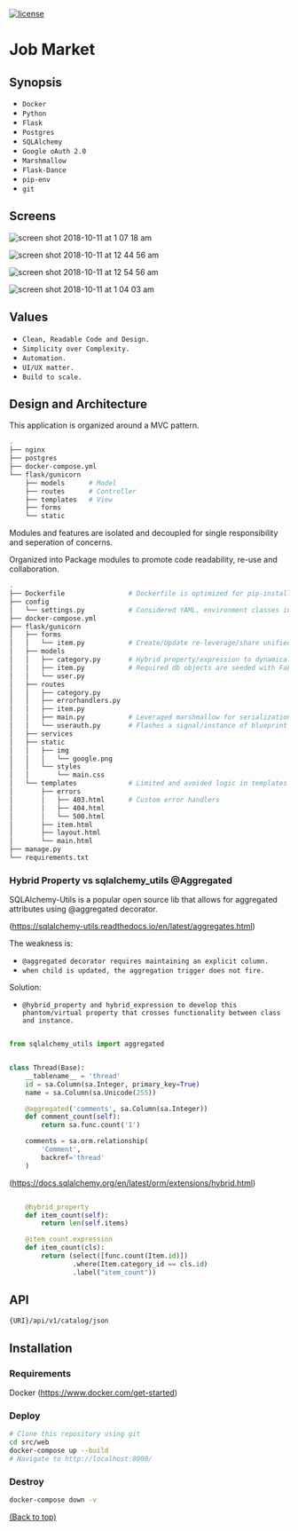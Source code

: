 [![license](https://img.shields.io/badge/license-MIT-blue.svg)](https://choosealicense.com/)

# Job Market

## Synopsis

* `Docker` 
* `Python`
* `Flask` 
* `Postgres` 
* `SQLAlchemy`
* `Google oAuth 2.0`
* `Marshmallow`
* `Flask-Dance`
* `pip-env`
* `git`

## Screens

![screen shot 2018-10-11 at 1 07 18 am](https://user-images.githubusercontent.com/4943759/46782936-318ac800-ccf6-11e8-8882-1909ec48a332.png)

![screen shot 2018-10-11 at 12 44 56 am](https://user-images.githubusercontent.com/4943759/46781311-f89b2500-ccee-11e8-8cca-7db4ab5ba128.png)

![screen shot 2018-10-11 at 12 54 56 am](https://user-images.githubusercontent.com/4943759/46781655-ae1aa800-ccf0-11e8-9215-633493a16738.png)

![screen shot 2018-10-11 at 1 04 03 am](https://user-images.githubusercontent.com/4943759/46782943-364f7c00-ccf6-11e8-92b2-124ed5ec5a7f.png)

## Values

* `Clean, Readable Code and Design.` 
* `Simplicity over Complexity.`
* `Automation.` 
* `UI/UX matter.` 
* `Build to scale.` 

## Design and Architecture

This application is organized around a MVC pattern. 

```bash
.
├── nginx
├── postgres
├── docker-compose.yml
└── flask/gunicorn 
    ├── models      # Model
    ├── routes      # Controller
    ├── templates   # View
    ├── forms
    └── static
```
Modules and features are isolated and decoupled for single responsibility and seperation of concerns. 

Organized into Package modules to promote code readability, re-use and collaboration.

```bash
.
├── Dockerfile                # Dockerfile is optimized for pip-install Container caching.
├── config                      
│   └── settings.py           # Considered YAML, environment classes inherit from Default class.
├── docker-compose.yml
├── flask/gunicorn
│   ├── forms
│   │   └── item.py           # Create/Update re-leverage/share unified form.
│   ├── models
│   │   ├── category.py       # Hybrid property/expression to dynamically calc child relationships.
│   │   ├── item.py           # Required db objects are seeded with Faker.
│   │   └── user.py
│   ├── routes
│   │   ├── category.py
│   │   ├── errorhandlers.py
│   │   ├── item.py
│   │   ├── main.py           # Leveraged marshmallow for serialization. Single endpoint with nested children.
│   │   └── userauth.py       # Flashes a signal/instance of blueprint and token via Flask-Dance.
│   ├── services
│   ├── static
│   │   ├── img
│   │   │   └── google.png
│   │   └── styles
│   │       └── main.css
│   └── templates             # Limited and avoided logic in templates. Responsive bootstrap with modal window.
│       ├── errors
│       │   ├── 403.html      # Custom error handlers
│       │   ├── 404.html
│       │   └── 500.html
│       ├── item.html
│       ├── layout.html
│       └── main.html
├── manage.py
└── requirements.txt
```

### Hybrid Property vs sqlalchemy_utils @Aggregated

SQLAlchemy-Utils is a popular open source lib that allows for aggregated attributes using @aggregated decorator.

(https://sqlalchemy-utils.readthedocs.io/en/latest/aggregates.html)

The weakness is:

 * `@aggregated decorator requires maintaining an explicit column.` 
 * `when child is updated, the aggregation trigger does not fire.`

Solution: 

 * `@hybrid_property and hybrid_expression to develop this phantom/virtual property that
crosses functionality between class and instance.`


``` python

from sqlalchemy_utils import aggregated


class Thread(Base):
    __tablename__ = 'thread'
    id = sa.Column(sa.Integer, primary_key=True)
    name = sa.Column(sa.Unicode(255))

    @aggregated('comments', sa.Column(sa.Integer))
    def comment_count(self):
        return sa.func.count('1')

    comments = sa.orm.relationship(
        'Comment',
        backref='thread'
    )

```

(https://docs.sqlalchemy.org/en/latest/orm/extensions/hybrid.html)

``` python

    @hybrid_property
    def item_count(self):
        return len(self.items)

    @item_count.expression
    def item_count(cls):
        return (select([func.count(Item.id)])
                .where(Item.category_id == cls.id)
                .label("item_count"))
```

## API

```bash
{URI}/api/v1/catalog/json
```

## Installation

### Requirements

Docker (https://www.docker.com/get-started)

### Deploy

```bash
# Clone this repository using git
cd src/web
docker-compose up --build
# Navigate to http://localhost:8000/
```

### Destroy

```bash
docker-compose down -v
```


[(Back to top)](#top)
